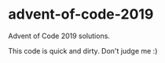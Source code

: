 # advent-of-code-2019

Advent of Code 2019 solutions.

This code is quick and dirty. Don't judge me :)
